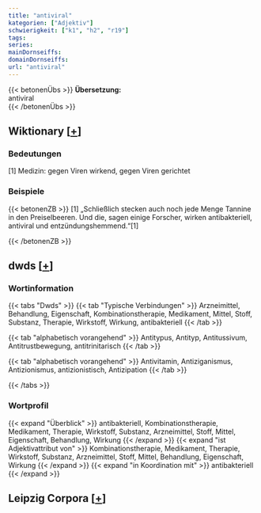 ```yaml
---
title: "antiviral"
kategorien: ["Adjektiv"]
schwierigkeit: ["k1", "h2", "r19"]
tags:
series:
mainDornseiffs:
domainDornseiffs:
url: "antiviral"
---
```


{{< betonenÜbs >}}
**Übersetzung:**  
antiviral  
{{< /betonenÜbs >}}

## Wiktionary [[+](https://de.wiktionary.org/wiki/antiviral)]

### Bedeutungen
[1] Medizin: gegen Viren wirkend, gegen Viren gerichtet  

### Beispiele
{{< betonenZB >}}
[1] „Schließlich stecken auch noch jede Menge Tannine in den Preiselbeeren. Und die, sagen einige Forscher, wirken antibakteriell, antiviral und entzündungshemmend.“[1]  

{{< /betonenZB >}}


## dwds [[+](https://www.dwds.de/wb/antiviral)]

### Wortinformation
{{< tabs "Dwds" >}}
{{< tab "Typische Verbindungen" >}}
Arzneimittel, Behandlung, Eigenschaft, Kombinationstherapie, Medikament, Mittel, Stoff, Substanz, Therapie, Wirkstoff, Wirkung, antibakteriell
{{< /tab >}}

{{< tab "alphabetisch vorangehend" >}}
Antitypus, Antityp, Antitussivum, Antitrustbewegung, antitrinitarisch
{{< /tab >}}

{{< tab "alphabetisch vorangehend" >}}
Antivitamin, Antiziganismus, Antizionismus, antizionistisch, Antizipation
{{< /tab >}}

{{< /tabs >}}

### Wortprofil
{{< expand "Überblick" >}} antibakteriell, Kombinationstherapie, Medikament, Therapie, Wirkstoff, Substanz, Arzneimittel, Stoff, Mittel, Eigenschaft, Behandlung, Wirkung {{< /expand >}}
{{< expand "ist Adjektivattribut von" >}} Kombinationstherapie, Medikament, Therapie, Wirkstoff, Substanz, Arzneimittel, Stoff, Mittel, Behandlung, Eigenschaft, Wirkung {{< /expand >}}
{{< expand "in Koordination mit" >}} antibakteriell {{< /expand >}}

## Leipzig Corpora [[+](https://corpora.uni-leipzig.de/en/res?word=antiviral&corpusId=deu_newscrawl-public_2018)]

